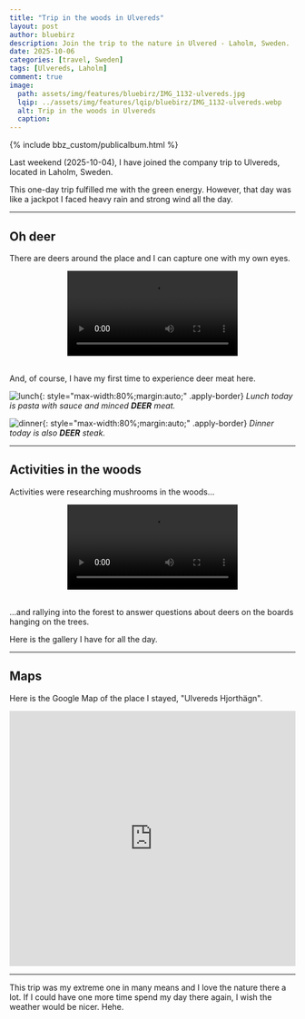 ```yaml
---
title: "Trip in the woods in Ulvereds"
layout: post
author: bluebirz
description: Join the trip to the nature in Ulvered - Laholm, Sweden.
date: 2025-10-06 
categories: [travel, Sweden]
tags: [Ulvereds, Laholm]
comment: true
image:
  path: assets/img/features/bluebirz/IMG_1132-ulvereds.jpg
  lqip: ../assets/img/features/lqip/bluebirz/IMG_1132-ulvereds.webp
  alt: Trip in the woods in Ulvereds
  caption: 
---
```


{% include bbz_custom/publicalbum.html %}

Last weekend (2025-10-04), I have joined the company trip to Ulvereds, located in Laholm, Sweden.

This one-day trip fulfilled me with the green energy. However, that day was like a jackpot I faced heavy rain and strong wind all the day.

---

## Oh deer

There are deers around the place and I can capture one with my own eyes.

<video style="max-width:70%;margin:auto;display:block;" controls>
   <source src="https://bluebirzdotnet.s3.ap-southeast-1.amazonaws.com/ulvereds/IMG_1130.mp4" type="video/mp4">
   Your browser does not support the video tag.
</video>
<br/>

And, of course, I have my first time to experience deer meat here.

![lunch](https://bluebirzdotnet.s3.ap-southeast-1.amazonaws.com/ulvereds/IMG_1160.jpg){: style="max-width:80%;margin:auto;" .apply-border}
*Lunch today is pasta with sauce and minced **DEER** meat.*

![dinner](https://bluebirzdotnet.s3.ap-southeast-1.amazonaws.com/ulvereds/IMG_1173.jpg){: style="max-width:80%;margin:auto;" .apply-border}
*Dinner today is also **DEER** steak.*

---

## Activities in the woods

Activities were researching mushrooms in the woods...

<video style="max-width:60%;margin:auto;display:block;" controls>
   <source src="https://bluebirzdotnet.s3.ap-southeast-1.amazonaws.com/ulvereds/IMG_1159.mp4" type="video/mp4">
   Your browser does not support the video tag.
</video>
<br/>

...and rallying into the forest to answer questions about deers on the boards hanging on the trees.

Here is the gallery I have for all the day.

<div class="pa-gallery-player-widget" style="width:100%; height:480px; display:none;"
  data-link="https://photos.app.goo.gl/Djkv29mAhU5p5a8y9"
  data-title="Trip-20251004-ulvereds · Oct 4 – 5 📸"
  data-description="Shared album · Tap to view!">
  <object data="https://lh3.googleusercontent.com/pw/AP1GczPZVV6lf6Odnxuf96yvWv6xqqFUJ1ubHgzHMuDdKrQjno5gKZ9egMViyKJrPmhw2jY0-5JHIKrRVfbWvU0otAjR8UvWvN65vgeb8DHOyKGF4ypeYLA=w1920-h1080"></object>
  <object data="https://lh3.googleusercontent.com/pw/AP1GczOALwAFtW2qk8fUaUb0oYjWN0S19RjE2DNHJrWxqKC255Yo9bKPpOpA8QNrR9k_kba6uWnQ8ScxWqCzT1ir_hvOl7Jz02ZFAEvOjwX_2rijrW0LLmo=w1920-h1080"></object>
  <object data="https://lh3.googleusercontent.com/pw/AP1GczMBjeg4OfhUGPnXwmxnVBnu5CqF79CLHzQ3etZL44DzaKNd3yFYCz3Q6mSqT-epMzE2Gvm6oplEX_tuKP_ve57uoJSypVww9Jw4uf1kl7p5gPKk1Uw=w1920-h1080"></object>
  <object data="https://lh3.googleusercontent.com/pw/AP1GczOY_hF9jcIpPsz4YaZdJwJRS97RV-a3j6ZP7lxJate3pV1lzX6sCcpIYwPHCvP1JopKrueSb4_pNIwwxTR_CoLg7BgHOCuivzNadDJryUzVmAjvyLM=w1920-h1080"></object>
  <object data="https://lh3.googleusercontent.com/pw/AP1GczMdvAjQAyWqnqaMNjYLwiVESYrolQNkzEMHaQ8gAM4ACzc6oQL67vm-gXR8Xv8RnowKKSztxdpyukLlvPC7ycZtdb2DQ7olK3rneTM0vocBVybWuOw=w1920-h1080"></object>
  <object data="https://lh3.googleusercontent.com/pw/AP1GczP14EN5wBPZmE0g5HjSZ87wenyl28dKCGSbVQo3uCbeuxKVx3qfxp14wj0ZyaMmexoC5zhIRnib4_TBwBz7zJxyizLEO14Wf8roQb29Bj3Lndd31Zg=w1920-h1080"></object>
  <object data="https://lh3.googleusercontent.com/pw/AP1GczONsST4CYlCcmK7JoNrT72fSjLM1hrCqTWB70GrVOmiEXGNclLlRMiH_E32Pw_4HFsyU3q2GQAWVEaiLNswgEx99tYFQIDKXKU7p3q4U92ZwAkgIa8=w1920-h1080"></object>
  <object data="https://lh3.googleusercontent.com/pw/AP1GczPMXUuqTT0CXYhR9c2Izcp6NHZvHUHm31vFlNmJ59kpuenyHNGCO6mo8XS38Bl7cOEyrHYDCBpT3H5gcDokZAKkGSrpNSCxoN5Ns83Oy7ZUdQoWPjA=w1920-h1080"></object>
  <object data="https://lh3.googleusercontent.com/pw/AP1GczNjvtC6dbyZ07s4yYG2EKCUtw4_pFT9BPHaijPJta4pbDclUav0iZe7eg6i-EbhkyhF5nylOrGA_AkAh9MW9pObnsWkQQJtUh39_tiOpJ4UbOwhtkA=w1920-h1080"></object>
  <object data="https://lh3.googleusercontent.com/pw/AP1GczM4cbfQLvcvr4mBtSj37yugaHpGNMLs3xgnn-pu4Z3Ps1Cw5gnt6b2cyGsi_W1FCpcghve5zznLyqL1mQ3X9mgnjZQSj9YRci3lHg9yETTtehIDWBE=w1920-h1080"></object>
  <object data="https://lh3.googleusercontent.com/pw/AP1GczMVdmpVbYlyiOofkesRourtJM0bZBMfrrVaupPqnNL--WtobyZIURrI_EB98tVb0aNPgWCiljUHPNBDTJUG7dFzR1DE6MrNPpDnfego1_gQn0sRICo=w1920-h1080"></object>
  <object data="https://lh3.googleusercontent.com/pw/AP1GczOVhK_JAubtnN4VfW1CwVrHU5aj6KBGlRU1_Yz6hf3BQP8YZNBXGGQwYNLDnpM_Gl0anzqpQ7AwGMtnl6OiXaTqHyS-WnUlKIcLc-MTR40scTrfB3w=w1920-h1080"></object>
  <object data="https://lh3.googleusercontent.com/pw/AP1GczN9zrFwMSfBp-mS7cwlEjYhefKgiER1ZTBDd8z1cnGvBPljDKYehDeIlCsLiYI6OaTTYZ3AF9Wa9_UQWSB1wisMNOxDHNksYeJmXFFcwmwQfhkA_qA=w1920-h1080"></object>
  <object data="https://lh3.googleusercontent.com/pw/AP1GczM8VOcowTsVA5DY9bb2JXbe-R6MYug-htxMP6pda3CbKpx5G6ba3XyDQ8VigR_ieWAH9ft7uuDwvV8-tq7akYW4SXND96DeA58_uhqJ8-z5ZYBhSkg=w1920-h1080"></object>
  <object data="https://lh3.googleusercontent.com/pw/AP1GczMh3Wna9q1aQdOMu6QeC_1gA-hMFzK8M08d-GBcQ8ANZTwChIlUdOIRDJnrIxoB_V0SJm8Swtb543MIwAK4B-MpeBXKRZcEoUf4FihlWJwWI50B7ZI=w1920-h1080"></object>
  <object data="https://lh3.googleusercontent.com/pw/AP1GczOH9AHwuttg4BjH3w4sE4P3BeiUBiWA3PVnLc9dNK-xqIlH1U8km7AHsFJAx0IqAbFMeqG4lTs1b-lXqbNQiu4jCItrvJza4-_DxUh7v2cw7W8_Z7w=w1920-h1080"></object>
  <object data="https://lh3.googleusercontent.com/pw/AP1GczN2qsAlsFidwELeFuSzOO0tn5_kFhMmNquME30vsAAZbmavjnfVU4pmZiW_DMnaO-SFxvUZdRLt_ArHEvm3j3URnwGqyMAu2sYK75SmMsp9WaoWugE=w1920-h1080"></object>
  <object data="https://lh3.googleusercontent.com/pw/AP1GczPLaC98tx5mlu1C4krpqZ3ahsWLz9nE8qt1Ea4D-0ycEAIfyIO2GRTVqR09sqG4l2NDwUFV2vNs1uyTR984JjOxuJlxWD_RM4gEjNAQtt1OeTEhuxY=w1920-h1080"></object>
  <object data="https://lh3.googleusercontent.com/pw/AP1GczMNE1-q0t0F3I6ZZfGvzQTyGXIc40PfRuswiuL7mZjKv2o0n4UMOPJ6lEFl7mFxOsXTPPWIPrS5HTCxjNSOj670PHqJCfAybPosGIYhkZip7F3JVsk=w1920-h1080"></object>
  <object data="https://lh3.googleusercontent.com/pw/AP1GczNVXbYAJkOipabHsTnNKViqvifIwHrsgY3KI7YZzxgLZ71mcOVrzTjhHFOizVw65HpYBJpgiMd8SprHmSH-iyfOt9SzhaLtnocO75VguX3uddXFyWw=w1920-h1080"></object>
  <object data="https://lh3.googleusercontent.com/pw/AP1GczM2oQ6fMke1ThUi8gu9WfwLOD0cSzCdDCqvp-OXaEJuJuFwmoT5_6fPatFo-3Emkyh9n2GHGTN9DGwEnf9mIwnKQevSiTfNRti2rWvHgnHfac8hDZU=w1920-h1080"></object>
  <object data="https://lh3.googleusercontent.com/pw/AP1GczO82i8inQbi0cMm2H4IY0VoUxAAhW3YxR7KfWrEwOgw9kO7rfeipakSxwVglThUbbgLUmZZhLCB9_GTgvt0UrS-jkOOMpCZ1iLuLemwpehh7jieDec=w1920-h1080"></object>
  <object data="https://lh3.googleusercontent.com/pw/AP1GczP_5HAVHdfje7Zi-_-YuNjGVQgtv5ugeqoloN06hkAmKz8RI_6gvoyRZu9Pt464YpJg9p_U0Z22AGxEbX3D-YtH2Dhy-xjh2p-zfCMG5eYKPSmvVH0=w1920-h1080"></object>
  <object data="https://lh3.googleusercontent.com/pw/AP1GczOboJdZ1xZ2UJsPXUvZKbMo43onWuYpPhGAlpw_2yX4u2QCYc9duOZ_YMHYUjSTOV7rGEmnoRvjcc4DcYN3UcrOvi8HHzrdUmmMBDg-wu_SlXE1MqQ=w1920-h1080"></object>
  <object data="https://lh3.googleusercontent.com/pw/AP1GczOdOBTX12GCZzOfsCHfo9YFqpbZuXc9gFjd1Wv1Zfu_Nz6zYC3aJVWbeZTWAatHTP9HGuRkSl6uIfvVmeSZgpFVoiixjMeq9uQAs_SHC8OluveyeSc=w1920-h1080"></object>
  <object data="https://lh3.googleusercontent.com/pw/AP1GczMk54hMmtwwkdmzh4WW0Lr6dlqgtbCWHz44vS66zNePqIm9GYI7t5hi7r0Phc0-B7zvmF8ifMCo8iuk8nlz1pnaSgX2ACYTvo5ewDmi4K_1JmL-Xb0=w1920-h1080"></object>
  <object data="https://lh3.googleusercontent.com/pw/AP1GczO704uZCYDICR2UMh1mbuuaCsygjqL-j1wdsebPS5OG5900-JDmERI5f6bw6Br1wl2dVQO4xhruUUbKGmveXtnt_5ID_QgKyeRpZUEAneosArpGVtM=w1920-h1080"></object>
  <object data="https://lh3.googleusercontent.com/pw/AP1GczM-6LNPu5npC55r8CJw4H1QerJFlNMWbASwBqk3RpD6wRY5EH3j8kIzYSN7DgGev-_Y57JJyAzDktR4nPPIiOKz2k8ij58NdlZ3l6-cdU9TbJN_wtU=w1920-h1080"></object>
  <object data="https://lh3.googleusercontent.com/pw/AP1GczOtM2Eg9NtrsbzYXDgVCKORP3l3iwOlvJKHfmkWyE2ykwHxS-ZzOZ3qdtQMygx2RG90Lq0UaCLsMPTci-fQmRSMox7SYi78q1QQjiStOEQMMGQTYkA=w1920-h1080"></object>
  <object data="https://lh3.googleusercontent.com/pw/AP1GczMdM5Ut47WVIvfx77qLXqwYgczi8hk3L5FbImBQK6thW730W_DECt7GmHA9P11saW017EFQtPTDD-u0-54AE1QWCzVUYEbs4BkE6Vj5rIuyNWW0fKQ=w1920-h1080"></object>
  <object data="https://lh3.googleusercontent.com/pw/AP1GczM3onFB7bvoeM-r2snxUbFthxkP2L7fmyqM65RlOdLYM7QVLSuv7lOpINb9dxxpxOnBVwIw09kowFBgR2elwFI_1NU854XzLzihJy8vtpXBoM5TYh8=w1920-h1080"></object>
  <object data="https://lh3.googleusercontent.com/pw/AP1GczMyckiHbtuyvvcVHTwO0GfVmUsVYbHprXNebLsmdkQYH-ueslvUlXqh-nCL_beuzUUub9WHflDemHbqYDbQWuLqZBH_zQhkbMC4mhVhoGSSRoSL_lQ=w1920-h1080"></object>
  <object data="https://lh3.googleusercontent.com/pw/AP1GczNf5fsCREyrI955uvn8CH_InE4_iwsNSyVEZzUPqWVWDBDk1hl3i1JH0Ktp_T5r1-lqYwBtvTK6iiPOEUfKStb1SV-xHxdDf6d3cypB_naJceLZWEc=w1920-h1080"></object>
  <object data="https://lh3.googleusercontent.com/pw/AP1GczOwodjCxXJzkoa0JG1o6a9iA1zCB59joJ_FwFis7dQ-KucFLbWBCOLMOVWd3Loau8QG8VZIBGaJ_PWqpXg14tZN4ZUsSaVcvfi7_IotNcmU6kXomK8=w1920-h1080"></object>
  <object data="https://lh3.googleusercontent.com/pw/AP1GczP4-FI3oKDLGJ41pgxnx0y7Fe9Gy-gLQ5ZyBl-wAH_XAnnDj1yaDDDQHgfUoYlBYn0wpZanrNE0wIkMGgGU0wlhW217bHstg-QABnqjEbyG5Vqs54c=w1920-h1080"></object>
  <object data="https://lh3.googleusercontent.com/pw/AP1GczPpupbqvdRvVPmxOmoGAdTuapYSH_mAVmDlUoteTc4dmg9JSg5i4TFI-ivdIE8lTnWLSFx9PdBnHPdeHWNDbarFtNObyLIxenK0I6IL-sun3MH6rhA=w1920-h1080"></object>
  <object data="https://lh3.googleusercontent.com/pw/AP1GczOFVA-sPyN5yfL_0Qd85TEkWVX2lYQD5J6VR-x_GmhSxBLZqBw0XxdBare9zUeuab2trIR9J5yNkzWyeLVg8VRtWrGyB3wfZQf44jwFHR0sjF4WubE=w1920-h1080"></object>
  <object data="https://lh3.googleusercontent.com/pw/AP1GczPliWWU-MOekhEtyb3UO3eIFVPsnjeDEZtVzbDVp-a-tFbXEQyVKPmR9-qA_4_J9HVYgpCW8nTl2otu2sOGMq18OfEu9f15ISH_o6tBep6Pri-K2nA=w1920-h1080"></object>
  <object data="https://lh3.googleusercontent.com/pw/AP1GczNtDkKsz0iVE4C2PdvkAsgQv4F-IG9trFRaAQibjrGq2-sXOo9ynlmmgkF54rnz2_vMnXG41vpEWAnteZmDcrcisXxHoMKD_IEdWnj5iNvIKDoBWB8=w1920-h1080"></object>
  <object data="https://lh3.googleusercontent.com/pw/AP1GczOOmE7zHEVyrqJ_QXhmzaV-dWiSL5Af-gb0REQ75OssoJ7d9vs6v6GC5f7C1mKlCZpRmEAMGX8RfGz4RYMebH7PwMwG6ILQQkwerG4FWhpzkFde7F4=w1920-h1080"></object>
  <object data="https://lh3.googleusercontent.com/pw/AP1GczP2NTHuQ2Wt1R3rV4brfwp8HFRHDn7Hrpbl76yRAPn9_jyaoK-q1FQb5oLUPDZJo6maCrEGkM0D3l0aB1da4ogJqym4AYdVmPSPB5HAeLA0jRzhf9g=w1920-h1080"></object>
  <object data="https://lh3.googleusercontent.com/pw/AP1GczMY41Hu8FcPq8vtI2IasMYw8Vs9Hk_CacivYNIyQKV1sXmFLB7S8qnnt0CeTh_M978rGIGdfjSj4avTmu6NXcQQCQg2nnqEV33iwfnzLwXuSYmH_FQ=w1920-h1080"></object>
  <object data="https://lh3.googleusercontent.com/pw/AP1GczMFHQLjor10sTOyBDrBqGsGy6vLUHHRkbtm5L8w4fehnvODmx5o5YuqDaA2Eg0TNQsIs56BUjOig5kDy9fJTI4scmNEv-KbBZW2BRsOyUe2TWi4Tms=w1920-h1080"></object>
  <object data="https://lh3.googleusercontent.com/pw/AP1GczNOSfZiXfh_j3d1S18TYVZO5rAJfBUysWX5PFdLbwq7RLVucQr2dhmlOttNHKY4EUvdKnl8kvLHdGM-BzhEW4l1ylcL1WLB_xhpq-hjpOicwh45aSo=w1920-h1080"></object>
  <object data="https://lh3.googleusercontent.com/pw/AP1GczN4qlRhcKBc5O5Vfg-ryyUGn3p92T65lWeyw_vx33nnefctJ-UvrfB1qLJwMY10a6EF52HU3kLEkQgPCf83u6ia77TS9jDWhzNKJfd9R52xZ2ziRiU=w1920-h1080"></object>
</div>

---

## Maps

Here is the Google Map of the place I stayed, "Ulvereds Hjorthägn".

<iframe src="https://www.google.com/maps/embed?pb=!1m18!1m12!1m3!1d2192.8579259737176!2d13.199482977437437!3d56.65949997343325!2m3!1f0!2f0!3f0!3m2!1i1024!2i768!4f13.1!3m3!1m2!1s0x46510bc3573bda89%3A0x8b3d2581c2cadabb!2sUlvereds%20Hjorth%C3%A4gn!5e0!3m2!1sen!2sse!4v1759781935703!5m2!1sen!2sse" width="100%" height="450" frameborder="0" style="border:0;display:block;margin: 0 auto;" allowfullscreen="" loading="lazy" referrerpolicy="no-referrer-when-downgrade"></iframe>

---

This trip was my extreme one in many means and I love the nature there a lot. If I could have one more time spend my day there again, I wish the weather would be nicer. Hehe.
